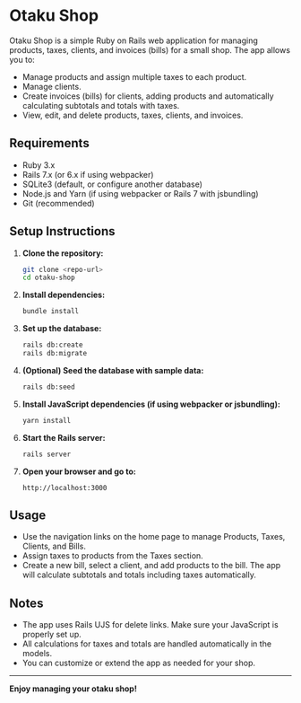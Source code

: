 # Otaku Shop

Otaku Shop is a simple Ruby on Rails web application for managing products, taxes, clients, and invoices (bills) for a small shop. The app allows you to:

- Manage products and assign multiple taxes to each product.
- Manage clients.
- Create invoices (bills) for clients, adding products and automatically calculating subtotals and totals with taxes.
- View, edit, and delete products, taxes, clients, and invoices.

## Requirements

- Ruby 3.x
- Rails 7.x (or 6.x if using webpacker)
- SQLite3 (default, or configure another database)
- Node.js and Yarn (if using webpacker or Rails 7 with jsbundling)
- Git (recommended)

## Setup Instructions

1. **Clone the repository:**
   ```sh
   git clone <repo-url>
   cd otaku-shop
   ```

2. **Install dependencies:**
   ```sh
   bundle install
   ```

3. **Set up the database:**
   ```sh
   rails db:create
   rails db:migrate
   ```

4. **(Optional) Seed the database with sample data:**
   ```sh
   rails db:seed
   ```

5. **Install JavaScript dependencies (if using webpacker or jsbundling):**
   ```sh
   yarn install
   ```

6. **Start the Rails server:**
   ```sh
   rails server
   ```

7. **Open your browser and go to:**
   ```
   http://localhost:3000
   ```

## Usage

- Use the navigation links on the home page to manage Products, Taxes, Clients, and Bills.
- Assign taxes to products from the Taxes section.
- Create a new bill, select a client, and add products to the bill. The app will calculate subtotals and totals including taxes automatically.

## Notes

- The app uses Rails UJS for delete links. Make sure your JavaScript is properly set up.
- All calculations for taxes and totals are handled automatically in the models.
- You can customize or extend the app as needed for your shop.

---

**Enjoy managing your otaku shop!**
